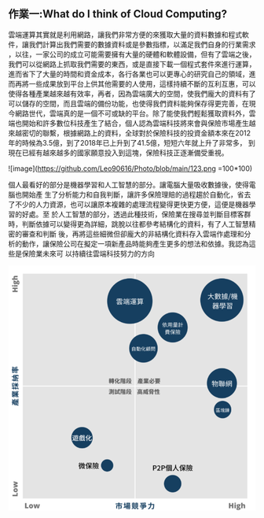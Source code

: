 ## 作業一:What do I think of Cloud Computing?

雲端運算其實就是利用網路，讓我們非常方便的來獲取大量的資料數據和程式軟件，讓我們計算出我們需要的數據資料或是參數指標，以滿足我們自身的行業需求
，以往，一家公司的成立可能需要擁有大量的硬體和軟體設備，但有了雲端之後，我們可以從網路上抓取我們需要的東西，或是直接下載一個程式套件來進行運算，
進而省下了大量的時間和資金成本，各行各業也可以更專心的研究自己的領域，進而再將一些成果放到平台上供其他需要的人使用，這樣持續不斷的互利互惠，可以
使得各種產業越來越有效率，再者，因為雲端廣大的空間，使我們龐大的資料有了可以儲存的空間，而且雲端的備份功能，也使得我們資料能夠保存得更完善，在現
今網路世代，雲端真的是一個不可或缺的平台。除了能使我們輕鬆獲取資料外，雲端也開始和許多數位科技產生了結合，個人認為雲端科技將來會與保險市場產生越
來越密切的聯繫，根據網路上的資料，全球對於保險科技的投資金額本來在2012年的時候為3.5億，到了2018年已上升到了41.5億，短短六年就上升了非常多，
到現在已經有越來越多的國家願意投入到這塊，保險科技正逐漸備受重視。

![image](https://github.com/Leo90616/Photo/blob/main/123.png =100*100)

個人最看好的部分是機器學習和人工智慧的部分。讓電腦大量吸收數據後，使得電腦也開始產
生了分析能力和自我判斷，讓許多保險理賠的過程趨於自動化，省去了不少的人力資源，也可以讓原本複雜的處理流程變得更快更方便，這便是機器學習的好處。至
於人工智慧的部分，透過此種技術，保險業在搜尋並判斷目標客群時，判斷依據可以變得更為詳細，跳脫以往都參考結構化的資料，有了人工智慧精密的審查和判斷
後，再將這些細微但卻龐大的非結構化資料存入雲端作處理和分析的動作，讓保險公司在擬定一項新產品時能夠產生更多的想法和依據。我認為這些是保險業未來可
以持續往雲端科技努力的方向

![image](https://github.com/Leo90616/Photo/blob/main/456.png)
